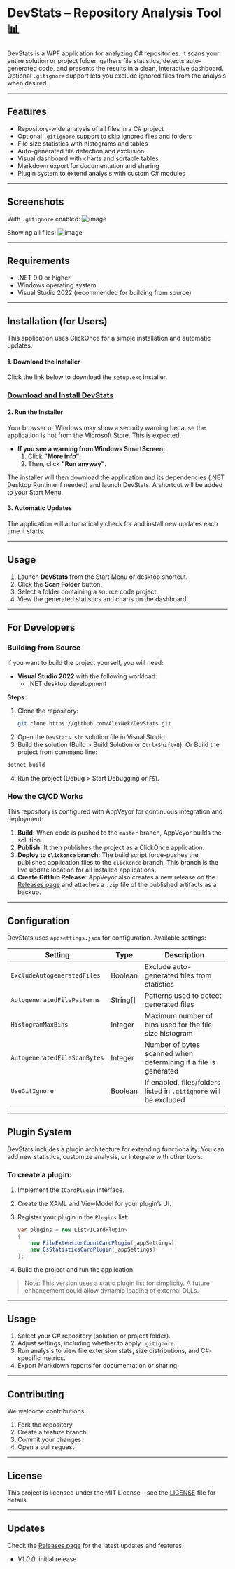 # DevStats – Repository Analysis Tool 📊

DevStats is a WPF application for analyzing C# repositories.
It scans your entire solution or project folder, gathers file statistics, detects auto-generated code, and presents the results in a clean, interactive dashboard.
Optional `.gitignore` support lets you exclude ignored files from the analysis when desired.

---

## Features

* Repository-wide analysis of all files in a C# project
* Optional `.gitignore` support to skip ignored files and folders
* File size statistics with histograms and tables
* Auto-generated file detection and exclusion
* Visual dashboard with charts and sortable tables
* Markdown export for documentation and sharing
* Plugin system to extend analysis with custom C# modules

---

## Screenshots

With `.gitignore` enabled:
![image](images/DevStats1.png)

Showing all files:
![image](images/DevStats2.png)

---

## Requirements

* .NET 9.0 or higher
* Windows operating system
* Visual Studio 2022 (recommended for building from source)

---
## Installation (for Users)

This application uses ClickOnce for a simple installation and automatic updates.

#### 1. Download the Installer

Click the link below to download the `setup.exe` installer.

### [**Download and Install DevStats**](https://raw.githubusercontent.com/AlexNek/DevStats/clickonce/setup.exe)

#### 2. Run the Installer

Your browser or Windows may show a security warning because the application is not from the Microsoft Store. This is expected.

*   **If you see a warning from Windows SmartScreen:**
    1.  Click **"More info"**.
    2.  Then, click **"Run anyway"**.

The installer will then download the application and its dependencies (.NET Desktop Runtime if needed) and launch DevStats. A shortcut will be added to your Start Menu.

#### 3. Automatic Updates

The application will automatically check for and install new updates each time it starts.

---

## Usage

1.  Launch **DevStats** from the Start Menu or desktop shortcut.
2.  Click the **Scan Folder** button.
3.  Select a folder containing a source code project.
4.  View the generated statistics and charts on the dashboard.

---

## For Developers

### Building from Source

If you want to build the project yourself, you will need:

*   **Visual Studio 2022** with the following workload:
    *   .NET desktop development

**Steps:**

1.  Clone the repository:
    ```bash
    git clone https://github.com/AlexNek/DevStats.git
    ```
2.  Open the `DevStats.sln` solution file in Visual Studio.
3.  Build the solution (Build > Build Solution or `Ctrl+Shift+B`).
    Or Build the project from command line:

   ```bash
   dotnet build
   ```
4.  Run the project (Debug > Start Debugging or `F5`).

### How the CI/CD Works

This repository is configured with AppVeyor for continuous integration and deployment:

1.  **Build:** When code is pushed to the `master` branch, AppVeyor builds the solution.
2.  **Publish:** It then publishes the project as a ClickOnce application.
3.  **Deploy to `clickonce` branch:** The build script force-pushes the published application files to the `clickonce` branch. This branch is the live update location for all installed applications.
4.  **Create GitHub Release:** AppVeyor also creates a new release on the [Releases page](https://github.com/AlexNek/DevStats/releases) and attaches a `.zip` file of the published artifacts as a backup.
---

## Configuration

DevStats uses `appsettings.json` for configuration. Available settings:

| Setting                      | Type      | Description                                                       |
| ---------------------------- | --------- | ----------------------------------------------------------------- |
| `ExcludeAutogeneratedFiles`  | Boolean   | Exclude auto-generated files from statistics                      |
| `AutogeneratedFilePatterns`  | String\[] | Patterns used to detect generated files                           |
| `HistogramMaxBins`           | Integer   | Maximum number of bins used for the file size histogram           |
| `AutogeneratedFileScanBytes` | Integer   | Number of bytes scanned when determining if a file is generated   |
| `UseGitIgnore`               | Boolean   | If enabled, files/folders listed in `.gitignore` will be excluded |

---

## Plugin System

DevStats includes a plugin architecture for extending functionality. You can add new statistics, customize analysis, or integrate with other tools.

### To create a plugin:

1. Implement the `ICardPlugin` interface.
2. Create the XAML and ViewModel for your plugin’s UI.
3. Register your plugin in the `Plugins` list:

   ```csharp
   var plugins = new List<ICardPlugin>
   {
       new FileExtensionCountCardPlugin(_appSettings),
       new CsStatisticsCardPlugin(_appSettings)
   };
   ```
4. Build the project and run the application.

> Note: This version uses a static plugin list for simplicity. A future enhancement could allow dynamic loading of external DLLs.

---

## Usage

1. Select your C# repository (solution or project folder).
2. Adjust settings, including whether to apply `.gitignore`.
3. Run analysis to view file extension stats, size distributions, and C#-specific metrics.
4. Export Markdown reports for documentation or sharing.

---

## Contributing

We welcome contributions:

1. Fork the repository
2. Create a feature branch
3. Commit your changes
4. Open a pull request

---

## License

This project is licensed under the MIT License – see the [LICENSE](LICENSE) file for details.

---

## Updates

Check the [Releases page](https://github.com/AlexNek/devstats/releases) for the latest updates and features.
- *V1.0.0*: initial release
